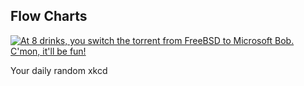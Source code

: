 ## Flow Charts
[![At 8 drinks, you switch the torrent from FreeBSD to Microsoft Bob.  C'mon, it'll be fun!](https://imgs.xkcd.com/comics/flow_charts.png)](https://xkcd.com/518/ "At 8 drinks, you switch the torrent from FreeBSD to Microsoft Bob.  C'mon, it'll be fun!")

Your daily random xkcd
